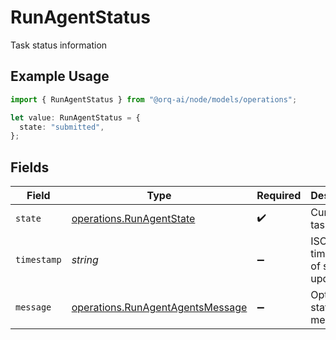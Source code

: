 # RunAgentStatus

Task status information

## Example Usage

```typescript
import { RunAgentStatus } from "@orq-ai/node/models/operations";

let value: RunAgentStatus = {
  state: "submitted",
};
```

## Fields

| Field                                                                                | Type                                                                                 | Required                                                                             | Description                                                                          |
| ------------------------------------------------------------------------------------ | ------------------------------------------------------------------------------------ | ------------------------------------------------------------------------------------ | ------------------------------------------------------------------------------------ |
| `state`                                                                              | [operations.RunAgentState](../../models/operations/runagentstate.md)                 | :heavy_check_mark:                                                                   | Current task state                                                                   |
| `timestamp`                                                                          | *string*                                                                             | :heavy_minus_sign:                                                                   | ISO timestamp of status update                                                       |
| `message`                                                                            | [operations.RunAgentAgentsMessage](../../models/operations/runagentagentsmessage.md) | :heavy_minus_sign:                                                                   | Optional status message                                                              |